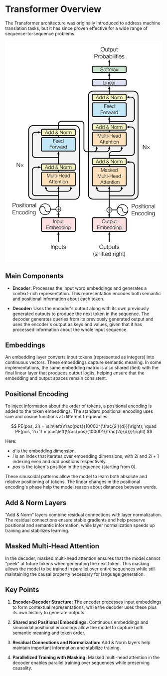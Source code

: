 # Transformer Overview

The Transformer architecture was originally introduced to address machine translation tasks, but it has since proven effective for a wide range of sequence-to-sequence problems.

![Transformer](/docs/images/fundamentals/architecture/sequence_models/transformer/transformer.jpg)

## Main Components

- **Encoder:** Processes the input word embeddings and generates a context-rich representation. This representation encodes both semantic and positional information about each token.

- **Decoder:** Uses the encoder's output along with its own previously generated outputs to produce the next token in the sequence. The decoder generates queries from its previously generated output and uses the encoder's output as keys and values, given that it has processed information about the whole input sequence.

## Embeddings

An embedding layer converts input tokens (represented as integers) into continuous vectors. These embeddings capture semantic meaning. In some implementations, the same embedding matrix is also shared (tied) with the final linear layer that produces output logits, helping ensure that the embedding and output spaces remain consistent.

## Positional Encoding

To inject information about the order of tokens, a positional encoding is added to the token embeddings. The standard positional encoding uses sine and cosine functions at different frequencies:

$$ PE(pos, 2i) = \sin\left(\frac{pos}{10000^{\frac{2i}{d}}}\right), \quad PE(pos, 2i+1) = \cos\left(\frac{pos}{10000^{\frac{2i}{d}}}\right) $$

Here:
- $d$ is the embedding dimension.
- $i$ is an index that iterates over embedding dimensions, with $2i$ and $2i+1$ indexing even and odd positions respectively.
- $pos$ is the token's position in the sequence (starting from 0).

These sinusoidal patterns allow the model to learn both absolute and relative positioning of tokens. The linear changes in the positional encoding's phase help the model reason about distances between words.

## Add & Norm Layers

"Add & Norm" layers combine residual connections with layer normalization. The residual connections ensure stable gradients and help preserve positional and semantic information, while layer normalization speeds up training and stabilizes learning.

## Masked Multi-Head Attention

In the decoder, masked multi-head attention ensures that the model cannot "peek" at future tokens when generating the next token. This masking allows the model to be trained in parallel over entire sequences while still maintaining the causal property necessary for language generation.

## Key Points

1. **Encoder-Decoder Structure:** The encoder processes input embeddings to form contextual representations, while the decoder uses these plus its own history to generate outputs.

2. **Shared and Positional Embeddings:** Continuous embeddings and sinusoidal positional encodings allow the model to capture both semantic meaning and token order.

3. **Residual Connections and Normalization:** Add & Norm layers help maintain important information and stabilize training.

4. **Parallelized Training with Masking:** Masked multi-head attention in the decoder enables parallel training over sequences while preserving causality.